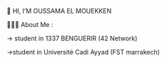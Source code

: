 
  
  👋 HI, I’M OUSSAMA EL MOUEKKEN 


👨🏻‍💻  About Me :

  -> student in 1337 BENGUERIR (42 Network)

  
  ->student in Université Cadi Ayyad (FST marrakech)
  
